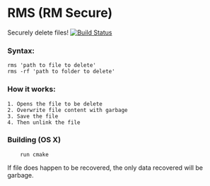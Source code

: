 # RMS (RM Secure)
Securely delete files! [![Build Status](https://travis-ci.org/wafflebattles/rms.svg)](https://travis-ci.org/wafflebattles/rms)

###    Syntax:
	rms 'path to file to delete'
	rms -rf 'path to folder to delete'

###    How it works:
	1. Opens the file to be delete
	2. Overwrite file content with garbage
	3. Save the file
	4. Then unlink the file

###    Building (OS X)
		run cmake

If file does happen to be recovered, the only data recovered will be garbage.
